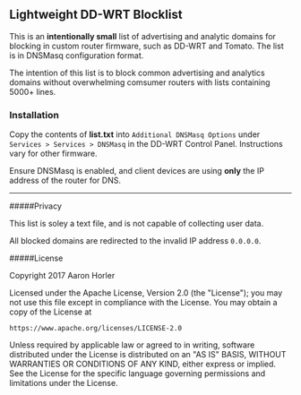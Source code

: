 ## Lightweight DD-WRT Blocklist

This is an **intentionally small** list of advertising and analytic domains for blocking in custom router firmware, such as DD-WRT and Tomato. The list is in DNSMasq configuration format.

The intention of this list is to block common advertising and analytics domains without overwhelming comsumer routers with lists containing 5000+ lines.

### Installation

Copy the contents of **list.txt** into `Additional DNSMasq Options` under `Services > Services > DNSMasq` in the DD-WRT Control Panel. Instructions vary for other firmware.

Ensure DNSMasq is enabled, and client devices are using **only** the IP address of the router for DNS.

---

#####Privacy

This list is soley a text file, and is not capable of collecting user data. 

All blocked domains are redirected to the invalid IP address `0.0.0.0`.

#####License

Copyright 2017 Aaron Horler

Licensed under the Apache License, Version 2.0 (the "License");
you may not use this file except in compliance with the License.
You may obtain a copy of the License at

    https://www.apache.org/licenses/LICENSE-2.0

Unless required by applicable law or agreed to in writing, software
distributed under the License is distributed on an "AS IS" BASIS,
WITHOUT WARRANTIES OR CONDITIONS OF ANY KIND, either express or implied.
See the License for the specific language governing permissions and
limitations under the License.
